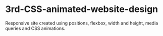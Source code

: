 # 3rd-CSS-animated-website-design
Responsive site created using positions, flexbox, width and height, media queries and CSS animations.
